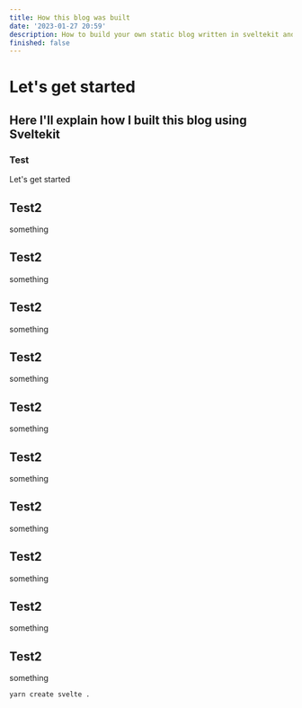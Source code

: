 ```yaml
---
title: How this blog was built
date: '2023-01-27 20:59'
description: How to build your own static blog written in sveltekit and deploy it to GitHub Pages.
finished: false
---
```


# Let's get started

## Here I'll explain how I built this blog using Sveltekit

### Test

Let's get started

## Test2

something

## Test2

something

## Test2

something

## Test2

something

## Test2

something

## Test2

something

## Test2

something

## Test2

something

## Test2

something

## Test2

something

```bash
yarn create svelte .
```
